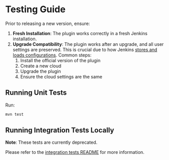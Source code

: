 # Testing Guide

Prior to releasing a new version, ensure:

1. **Fresh Installation**: The plugin works correctly in a fresh Jenkins installation.
2. **Upgrade Compatibility**: The plugin works after an upgrade, and all user settings are preserved. This is crucial due to how Jenkins [stores and loads configurations](DEVELOPING.md#persisting-state). Common steps:
   1. Install the official version of the plugin
   1. Create a new cloud
   1. Upgrade the plugin
   1. Ensure the cloud settings are the same

## Running Unit Tests

Run:

```bash
mvn test
```

## Running Integration Tests Locally

**Note**: These tests are currently deprecated.

Please refer to the [integration tests README](integration-tests/README.md) for more information.
